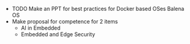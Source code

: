 - TODO Make an PPT for best practices for Docker based OSes Balena OS
- Make proposal for competence for 2 items
	- AI in Embedded
	- Embedded and Edge Security